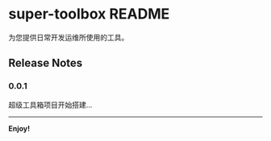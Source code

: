 # super-toolbox README

为您提供日常开发运维所使用的工具。


## Release Notes

### 0.0.1

超级工具箱项目开始搭建...




-----------------------------------------------------------------------------------------------------------


**Enjoy!**
